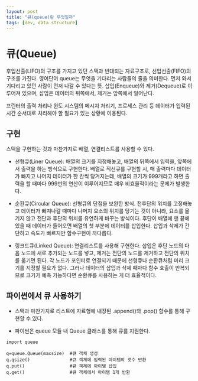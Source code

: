 ```yaml
---
layout: post
title: "큐(queue)란 무엇일까"
tags: [dev, data structure]
---
```


<h1>큐(Queue)</h1>

후입선출(LIFO)의 구조를 가지고 있던 스택과 반대되는 자료구조로, 선입선출(FIFO)의 구조를 가진다. 영어단어 queue는 무엇을 기다리는 사람들의 줄을 의미한다. 먼저 와서 기다리고 있던 사람이 먼저 나갈 수 있다는 뜻. 삽입(Enqueue)와 제거(Dequeue)로 이루어져 있으며, 삽입은 데이터의 뒤쪽에서, 제거는 앞쪽에서 일어난다.

프린터의 출력 처리나 윈도 시스템의 메시지 처리기, 프로세스 관리 등 데이터가 입력된 시간 순서대로 처리해야 할 필요가 있는 상황에 이용된다.

<h2>구현</h2>

스택을 구현하는 것과 마찬가지로 배열, 연결리스트를 사용할 수 있다.

-   선형큐(Liner Queue): 배열의 크기를 지정해놓고, 배열의 뒤쪽에서 입력을, 앞쪽에서 출력을 하는 방식으로 구현한다. 배열로 직선큐를 구현할 시, 매 출력마다 데이터가 빠지고 나머지 데이터가 한 칸씩 당겨지는데, 배열의 크기가 999개라고 하면 출력을 할 때마다 999번의 연산이 이루어지므로 매우 비효율적이라는 문제가 발생한다.

-   순환큐(Circular Queue): 선형큐의 단점을 보완한 방식. 전후단의 위치를 고정해놓고 데이터가 빠져나갈 때마다 나머지 요소의 위치를 당기는 것이 아니라, 요소를 옮기지 않고 전단과 후단의 위치를 유연하게 바꾸는 방식이다. 후단이 배열에 맨 끝에 있을 때 데이터가 들어오면 배열의 첫 부분에 데이터를 삽입한다. 삽입과 삭제가 간단하고 속도가 빠르지만 함수구현이 까다롭다.

-   링크드큐(Linked Queue): 연결리스트를 사용해 구현한다. 삽입은 후단 노드의 다음 노드에 새로 추가되는 노드를 넣고, 제거는 전단의 노드를 제거하고 전단의 위치를 옮기면 된다. 각 노드가 포인터로 연결되기 때문에 선형큐나 순환큐처럼 미리 크기를 지정할 필요가 없다. 그러나 데이터의 삽입과 삭제 때마다 함수 호출이 반복되므로 크기가 예측 가능하다면 순환큐를 사용하는 게 더 효율적이다.

<h2>파이썬에서 큐 사용하기</h2>

-   스택과 마찬가지로 리스트에 자료형에 내장된 .append()와 .pop() 함수를 통해 구현할 수 있다.

-   파이썬은 queue 모듈 내 Queue 클래스를 통해 큐를 지원한다.

```.python3
import queue

q=queue.Queue(maxsize)  #큐 객체 생성
q.qsize()               #큐 객체에 입력된 아이템의 갯수 반환
q.put()                 #큐 객체에 아이템 삽입
q.get()                 #큐 객체에서 아이템 1개 반환
```
